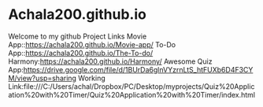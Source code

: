 # Achala200.github.io
Welcome to my github
Project Links
Movie App::https://achala200.github.io/Movie-app/
To-Do App::https://achala200.github.io/The-To-do/
Harmony:https://achala200.github.io/Harmony/ 
Awesome Quiz App:https://drive.google.com/file/d/1BUrDa6glnVYzrnLtS_htFUXb6D4F3CYM/view?usp=sharing
Working Link:file:///C:/Users/achal/Dropbox/PC/Desktop/myprojects/Quiz%20Application%20with%20Timer/Quiz%20Application%20with%20Timer/index.html
